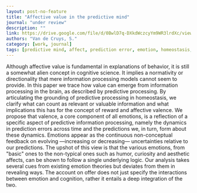 ```yaml
---
layout: post-no-feature
title: "Affective value in the predictive mind"
journal: "under review"
description: ""
link: https://drive.google.com/file/d/0BwlD7q-DXkdWczcyYm9WR3lrdXc/view?usp=sharing
authors: "Van de Cruys, S."
category: [work, journal]
tags: [predictive mind, affect, prediction error, emotion, homeostasis, value, valence, dark room problem, reward, uncertainty]
---
```

Although affective value is fundamental in explanations of behavior, it is still a somewhat alien concept in cognitive science. It implies a normativity or directionality that mere information processing models cannot seem to provide. In this paper we trace how value can emerge from information processing in the brain, as described by predictive processing. By articulating the grounding of predictive processing in homeostasis, we clarify what can count as relevant or valuable information and what implications this has for the concept of reward and affective valence. We propose that valence, a core component of all emotions, is a reflection of a specific aspect of predictive information processing, namely the dynamics in prediction errors across time and the predictions we, in turn, form about these dynamics. Emotions appear as the continuous non-conceptual feedback on evolving —increasing or decreasing— uncertainties relative to our predictions. The upshot of this view is that the various emotions, from "basic" ones to the non-typical ones such as humor, curiosity and aesthetic affects, can be shown to follow a single underlying logic. Our analysis takes several cues from existing emotion theories but deviates from them in revealing ways. The account on offer does not just specify the interactions between emotion and cognition, rather it entails a deep integration of the two.
